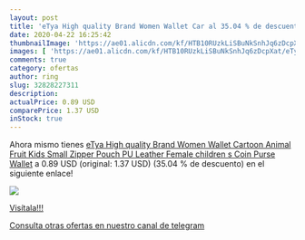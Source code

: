 ```yaml
---
layout: post
title: 'eTya High quality Brand Women Wallet Car al 35.04 % de descuento'
date: 2020-04-22 16:25:42
thumbnailImage: 'https://ae01.alicdn.com/kf/HTB10RUzkLiSBuNkSnhJq6zDcpXat/eTya-High-quality-Brand-Women-Wallet-Cartoon-Animal-Fruit-Kids-Small-Zipper-Pouch-PU-Leather-Female.jpg_350x350._SL200_.jpg'
images: [ 'https://ae01.alicdn.com/kf/HTB10RUzkLiSBuNkSnhJq6zDcpXat/eTya-High-quality-Brand-Women-Wallet-Cartoon-Animal-Fruit-Kids-Small-Zipper-Pouch-PU-Leather-Female.jpg_350x350._SL200_.jpg' ]
comments: true
category: ofertas
author: ring
slug: 32828227311
description:
actualPrice: 0.89 USD
comparePrice: 1.37 USD
inStock: true
---
```


Ahora mismo tienes [eTya High quality Brand Women Wallet Cartoon Animal Fruit Kids Small Zipper Pouch PU Leather Female children s Coin Purse Wallet](https://www.amazon.com/dp/32828227311/?tag=redken08-20) a 0.89 USD (original: 1.37 USD) (35.04 %  de descuento) en el siguiente enlace!

[![](https://ae01.alicdn.com/kf/HTB10RUzkLiSBuNkSnhJq6zDcpXat/eTya-High-quality-Brand-Women-Wallet-Cartoon-Animal-Fruit-Kids-Small-Zipper-Pouch-PU-Leather-Female.jpg_350x350._SL200_.jpg)](https://www.amazon.com/dp/32828227311/?tag=redken08-20)

[Visítala!!!](https://www.amazon.com/dp/32828227311/?tag=redken08-20)

[Consulta otras ofertas en nuestro canal de telegram](https://t.me/s/ofertas25)

